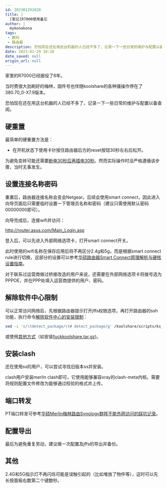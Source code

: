 ```yaml
---
id: 202301291028
title: |
  [笔记]R7000使用备忘
author: |
  mykonakona
tags:
 - 数码
 - 路由器
description: 恐怕现在还在用这台机器的人已经不多了，记录一下一些日常的维护与配置以备查阅。
date: 2023-01-29 10:28
date_saved: null
origin_url: null
---
```


家里的R7000已经服役了6年。

<!-- more -->

当时费很大劲刷好的梅林，固件号也伴随koolshare的各种骚操作停在了380.70_0-X7.9版本。

恐怕现在还在用这台机器的人已经不多了，记录一下一些日常的维护与配置以备查阅。

## 硬重置

最简单的硬重置方法是：

- 在开机状态下使用卡针按住路由器后方的reset按钮30秒左右后松开。

为避免变砖可能还需要[断电30秒后再插电30秒][1]。然而实际操作时没严格遵循该步骤，当时无事发生。

## 设置连接名称密码

重置后，路由器连接名称会变会Netgear。后续会使用smart connect，因此进入向导页面后只需要临时设置一下管理员名称和密码（建议只需使用默认密码00000000即可）。

向导完成后，连接wifi并访问：

http://router.asus.com/Main_Login.asp

登入后，可以先进入外部网络选项卡，打开smart connect开关。

此时使用的wifi名称在保存应用后将不再区分2.4g和5g，而是根据smart connect rule进行切换，这部分的设置可以参考[华硕路由器Smart Connect原理解析与硬核设置指南][2]。

对于联系过运营商做过桥接改造的用户来说，还需要在外部网络选项卡将拨号选为PPPOE，并在PPP处填入运营商提供的用户、密码。

## 解除软件中心限制

可以正常访问网络后，先根据路由器提示打开jffs权限选项，再打开路由器的ssh功能，执行命令[解除软件中心的安装限制][3]：

```bash
sed -i 's/\tdetect_package/\t# detect_package/g' /koolshare/scripts/ks_tar_install.sh
```

或使用[其他方式][4]（如安装[fuckkoolshare.tar.gz][5])。

## 安装clash

还在使用ss的用户，可以尝试寻找旧版本ss并安装。

clash用户安装merlin clash即可，它使用能够兼容xray的clash-meta内核。需要将规则配置文件修改为能够通过校验的格式并上传。

## 端口转发

PT端口转发可参考[华硕Merlin梅林路由Synology群晖不能外网访问的踩坑记录][6]。

## 配置导出

最后为避免重复劳动，建议做一次配置及jffs的导出并备份。

## 其他

2.4G和5G指示灯不再闪烁可能是误触引起的（比如堆放了物件等），这时可以先长按面板右数第二个键数秒。

[1]: https://www.right.com.cn/forum/thread-8267551-1-1.html "网件R7000捅菊花变砖"
[2]: https://zhuanlan.zhihu.com/p/370147768 "华硕路由器Smart Connect原理解析与硬核设置指南"
[3]: https://hq450.github.io/fancyss/ "fancyss - 科学上网"
[4]: https://www.bilibili.com/read/cv9729050 "Koolshare 软件中心离线安装限制 解除"
[5]: https://t.me/s/SukkaChannel?q=fuckkoolshare.tar.gz "解除 Koolshare 酷软中心 的离线安装限制的插件"
[6]: https://cloud.tencent.com/developer/article/1624139 "华硕Merlin梅林路由Synology群晖不能外网访问的踩坑记录"
